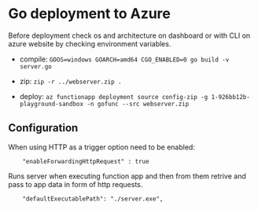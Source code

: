 # Go deployment to Azure

Before deployment check os and architecture on dashboard or with CLI on azure website by checking environment variables.

* compile:
`GOOS=windows GOARCH=amd64 CGO_ENABLED=0 go build -v server.go`

* zip:
`zip -r ../webserver.zip .`

* deploy:
`az functionapp deployment source config-zip -g 1-926bb12b-playground-sandbox -n gofunc --src webserver.zip`



## Configuration

When using HTTP as a trigger option need to be enabled:
```
    "enableForwardingHttpRequest" : true
```

Runs server when executing function app and then from them retrive and pass to app data in form of http requests.
```
    "defaultExecutablePath": "./server.exe",
```
